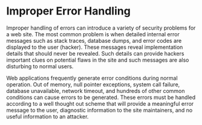 # Improper Error Handling

Improper handling of errors can introduce a variety of security problems for a web site. The most common problem is when detailed internal error messages such as stack traces, database dumps, and error codes are displayed to the user (hacker). These messages reveal implementation details that should never be revealed. Such details can provide hackers important clues on potential flaws in the site and such messages are also disturbing to normal users.

Web applications frequently generate error conditions during normal operation. Out of memory, null pointer exceptions, system call failure, database unavailable, network timeout, and hundreds of other common conditions can cause errors to be generated. These errors must be handled according to a well thought out scheme that will provide a meaningful error message to the user, diagnostic information to the site maintainers, and no useful information to an attacker.

